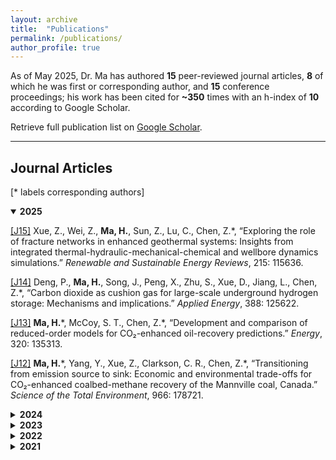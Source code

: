 ```yaml
---
layout: archive
title:  "Publications"
permalink: /publications/
author_profile: true
---
```

As of May 2025, Dr. Ma has authored **15** peer-reviewed journal articles, **8** of which he was first or corresponding author, and **15** conference proceedings; his work has been cited for **~350** times with an h-index of **10** according to Google Scholar.

Retrieve full publication list on [Google Scholar](https://scholar.google.ca/citations?user=AcM1KMkAAAAJ&hl=en).

---

## Journal Articles
[* labels corresponding authors]
<details class="pub-year" open>
  <summary><strong>2025</strong></summary>

  <p>
    <a href="{{ '/files/J15.pdf' | relative_url }}"
       target="_blank" rel="noopener">[J15]</a>
    Xue, Z., Wei, Z., <strong>Ma, H.</strong>, Sun, Z., Lu, C., Chen, Z.*,  
    “Exploring the role of fracture networks in enhanced geothermal systems: Insights from integrated thermal-hydraulic-mechanical-chemical and wellbore dynamics simulations.” <em>Renewable and Sustainable Energy Reviews</em>, 215: 115636.
  </p>

  <p>
    <a href="{{ '/files/J14.pdf' | relative_url }}"
       target="_blank" rel="noopener">[J14]</a>
    Deng, P., <strong>Ma, H.</strong>, Song, J., Peng, X., Zhu, S., Xue, D., Jiang, L., Chen, Z.*,  
    “Carbon dioxide as cushion gas for large-scale underground hydrogen storage: Mechanisms and implications.” <em>Applied Energy</em>, 388: 125622.
  </p>

  <p>
    <a href="{{ '/files/J13.pdf' | relative_url }}"
       target="_blank" rel="noopener">[J13]</a>
    <strong>Ma, H.</strong>*, McCoy, S. T., Chen, Z.*,  
    “Development and comparison of reduced-order models for CO₂-enhanced oil-recovery predictions.” <em>Energy</em>, 320: 135313.
  </p>

  <p>
    <a href="{{ '/files/J12.pdf' | relative_url }}"
       target="_blank" rel="noopener">[J12]</a>
    <strong>Ma, H.</strong>*, Yang, Y., Xue, Z., Clarkson, C. R., Chen, Z.*,  
    “Transitioning from emission source to sink: Economic and environmental trade-offs for CO₂-enhanced coalbed-methane recovery of the Mannville coal, Canada.” <em>Science of the Total Environment</em>, 966: 178721.
  </p>
</details>

<details class="pub-year">
  <summary><strong>2024</strong></summary>

  <p>
    <a href="{{ '/files/J11.pdf' | relative_url }}"
       target="_blank" rel="noopener">[J11]</a>
    Xue, Z., Zhang, Y., <strong>Ma, H.</strong>*, Lu, Y., Zhang, K., Wei, Y., Wang, M., Wu, W., Chai, M., Sun, Z., Chen, Z.*,  
    “A combined neural-network forecasting approach for CO₂-enhanced shale-gas recovery.” <em>SPE Journal</em>, 29 (08): 4459–4470. SPE-219774-PA.
  </p>

  <p>
    <a href="{{ '/files/J10.pdf' | relative_url }}"
       target="_blank" rel="noopener">[J10]</a>
    Xue, Z., <strong>Ma, H.</strong>*, Sun, Z., Lu, C., Chen, Z.*,  
    “Technical analysis of a novel economically mixed CO₂–water enhanced-geothermal system.” <em>Journal of Cleaner Production</em>, 448: 141749.
  </p>

  <p>
    <a href="{{ '/files/J9.pdf' | relative_url }}"
       target="_blank" rel="noopener">[J9]</a>
    Xue, Z., <strong>Ma, H.</strong>, Wei, Y., Wu, W., Sun, Z., Chai, M., Zhang, C., Chen, Z.*,  
    “Integrated technological and economic feasibility comparisons of enhanced-geothermal systems associated with carbon storage.” <em>Applied Energy</em>, 359: 122757.
  </p>

  <p>
    <a href="{{ '/files/J8.pdf' | relative_url }}"
       target="_blank" rel="noopener">[J8]</a>
    Yang, Y., Liu, S.*, <strong>Ma, H.</strong>,  
    “Impact of unrecovered gas reserve on methane emissions from abandoned shale-gas wells.” <em>Science of the Total Environment</em>, 913: 169750.
  </p>
</details>

<details class="pub-year">
  <summary><strong>2023</strong></summary>

  <p>
    <a href="{{ '/files/J7.pdf' | relative_url }}"
       target="_blank" rel="noopener">[J7]</a>
    Deng, P., Chen, Z.*, Peng, X., Wang, J., Zhu, S., <strong>Ma, H.</strong>, Wu, Z.,  
    “Optimized lower-pressure limit for condensate underground-gas storage using a dynamic pseudo-component model.” <em>Energy</em>, 285: 129505.
  </p>

  <p>
    <a href="{{ '/files/J6.pdf' | relative_url }}"
       target="_blank" rel="noopener">[J6]</a>
    Xue, Z., Zhang, K., Zhang, C., <strong>Ma, H.</strong>, Chen, Z.*,  
    “Comparative data-driven enhanced-geothermal-systems forecasting models: A case study of the Qiabuqia field, China.” <em>Energy</em>, 280: 128255.
  </p>

  <p>
    <a href="{{ '/files/J5.pdf' | relative_url }}"
       target="_blank" rel="noopener">[J5]</a>
    Xue, Z., Yao, S., <strong>Ma, H.</strong>, Zhang, C., Zhang, K., Chen, Z.*,  
    “Thermo-economic optimization of an enhanced-geothermal system based on machine-learning and differential-evolution algorithms.” <em>Fuel</em>, 340: 127569.
  </p>

  <p>
    <a href="{{ '/files/J4.pdf' | relative_url }}"
       target="_blank" rel="noopener">[J4]</a>
    <strong>Ma, H.</strong>, Sun, Z., Xue, Z., Zhang, C., Chen, Z.*,  
    “A systematic review of the hydrogen supply chain in the energy transition.” <em>Frontiers in Energy</em>, 17: 102–122.
  </p>
</details>

<details class="pub-year">
  <summary><strong>2022</strong></summary>

  <p>
    <a href="{{ '/files/J3.pdf' | relative_url }}"
       target="_blank" rel="noopener">[J3]</a>
    <strong>Ma, H.</strong>, Yang, Y.*, Zhang, Y., Li, Z., Zhang, K., Xue, Z., Zhan, J., Chen, Z.*,  
    “Optimized schemes of enhanced shale-gas recovery by CO₂–N₂ mixtures associated with CO₂ sequestration.” <em>Energy Conversion and Management</em>, 268: 116062.
  </p>

  <p>
    <a href="{{ '/files/J2.pdf' | relative_url }}"
       target="_blank" rel="noopener">[J2]</a>
    <strong>Ma, H.</strong>, Yang, Y.*, Chen, Z.*,  
    “Numerical simulation of bitumen recovery via supercritical-water injection with in-situ upgrading.” <em>Fuel</em>, 313: 122708.
  </p>
</details>

<details class="pub-year">
  <summary><strong>2021</strong></summary>

  <p>
    <a href="{{ '/files/J1.pdf' | relative_url }}"
       target="_blank" rel="noopener">[J1]</a>
    <strong>Ma, H.</strong>, Chen, S., Xue, D., Chen, Y., Chen, Z.*,  
    “Outlook for the coal industry and new coal-production technologies.” <em>Advances in Geo-Energy Research</em>, 5 (2): 119-120.
  </p>
</details>

<script>
/* Keep only one year open at a time */
document.addEventListener('DOMContentLoaded', () => {
  const years = document.querySelectorAll('details.pub-year');
  years.forEach((y) => {
    y.addEventListener('toggle', () => {
      if (y.open) {
        years.forEach((o) => { if (o !== y) o.open = false; });
      }
    });
  });
});
</script>
